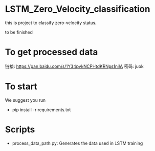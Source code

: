 # LSTM_Zero_Velocity_classification

this is project to classify zero-velocity status.

to be finished

# To get processed data

链接: https://pan.baidu.com/s/1Y34pvkNCPHtdKRNps1niIA  密码: juok

# To start

We suggest you run 


* pip install -r requirements.txt


# Scripts

* process_data_path.py: Generates the data used in LSTM training